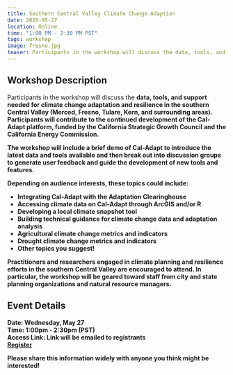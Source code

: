 ```yaml
---
title: Southern Central Valley Climate Change Adaption
date: 2020-05-27
location: Online
time: "1:00 PM - 2:30 PM PST"
tags: workshop
image: fresno.jpg
teaser: Participants in the workshop will discuss the data, tools, and support needed for climate change adaptation and resilience in California's southern Central Valley.
---
```


## Workshop Description

Participants in the workshop will discuss the <strong>data, tools, and support needed for climate change adaptation and resilience in the southern Central Valley (Merced, Fresno, Tulare, Kern, and surrounding areas). Participants will contribute to the continued development of the Cal-Adapt platform, funded by the California Strategic Growth Council and the California Energy Commission.

The workshop will include a <strong>brief demo of Cal-Adapt to introduce the latest data and tools available and then break out into <strong>discussion groups to generate user feedback and guide the development of new tools and features.

Depending on audience interests, these topics could include:
- Integrating Cal-Adapt with the Adaptation Clearinghouse
- Accessing climate data on Cal-Adapt through ArcGIS and/or R
- Developing a local climate snapshot tool
- Building technical guidance for climate change data and adaptation analysis
- Agricultural climate change metrics and indicators
- Drought climate change metrics and indicators
- Other topics you suggest!

Practitioners and researchers engaged in climate planning and resilience efforts in the southern Central Valley are encouraged to attend. In particular, the workshop will be geared toward staff from city and state planning organizations and natural resource managers. 

## Event Details
Date: **Wednesday, May 27** <br/>
Time: **1:00pm - 2:30pm (PST)** <br/>
Access Link: Link will be emailed to registrants <br/>
<a href="https://forms.gle/PP8uPsYJZfdyQpT16" class="btn btn-primary mt-2">Register</a>

Please share this information widely with anyone you think might be interested!


